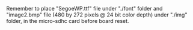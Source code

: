 
Remember to place "SegoeWP.ttf" file under "./font" folder and "image2.bmp" file (480 by 272 pixels @ 24 bit color depth) under "./img" folder, in the micro-sdhc card before board reset.
